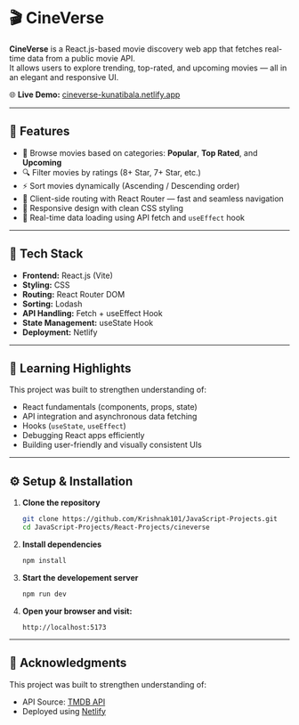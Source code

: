 # 🎬 CineVerse

**CineVerse** is a React.js-based movie discovery web app that fetches real-time data from a public movie API.  
It allows users to explore trending, top-rated, and upcoming movies — all in an elegant and responsive UI.

🌐 **Live Demo:** [cineverse-kunatibala.netlify.app](https://cineverse-kunatibala.netlify.app/)

---

## 🚀 Features

- 🎥 Browse movies based on categories: **Popular**, **Top Rated**, and **Upcoming**
- 🔍 Filter movies by ratings (8+ Star, 7+ Star, etc.)
- ⚡ Sort movies dynamically (Ascending / Descending order)
- 🧭 Client-side routing with React Router — fast and seamless navigation
- 🎨 Responsive design with clean CSS styling
- 🔄 Real-time data loading using API fetch and `useEffect` hook

---

## 🧩 Tech Stack

- **Frontend:** React.js (Vite)
- **Styling:** CSS
- **Routing:** React Router DOM
- **Sorting:** Lodash
- **API Handling:** Fetch + useEffect Hook
- **State Management:** useState Hook
- **Deployment:** Netlify

---

## 🧠 Learning Highlights

This project was built to strengthen understanding of:

- React fundamentals (components, props, state)
- API integration and asynchronous data fetching
- Hooks (`useState`, `useEffect`)
- Debugging React apps efficiently
- Building user-friendly and visually consistent UIs

---

## ⚙️ Setup & Installation

1. **Clone the repository**

   ```bash
   git clone https://github.com/Krishnak101/JavaScript-Projects.git
   cd JavaScript-Projects/React-Projects/cineverse
   ```

2. **Install dependencies**

   ```bash
   npm install
   ```

3. **Start the developement server**

   ```bash
   npm run dev
   ```

4. **Open your browser and visit:**
   ```arduino
   http://localhost:5173
   ```

---

## 🤝 Acknowledgments

This project was built to strengthen understanding of:

- API Source: [TMDB API](https://www.themoviedb.org/documentation/api)
- Deployed using [Netlify](https://www.netlify.com/)

